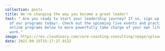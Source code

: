```yaml
---
collection: posts
title: We're changing the way you become a great leader!
text: " Are you ready to start your leadership journey? If so, sign up for one
  of our programs today!. Check out the upcoming live events and practical
  online programs below to more powerfully take charge of your own life and
  work."
image: https://res.cloudinary.com/core-coaching-consulting/image/upload/v1631719216/Testimonial_v2_iolaoc.png
date: 2021-09-15T15:17:27.912Z
---
```

